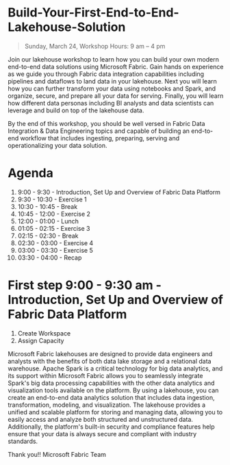 # Build-Your-First-End-to-End-Lakehouse-Solution

> Sunday, March 24, Workshop Hours: 9 am – 4 pm 

Join our lakehouse workshop to learn how you can build your own modern end-to-end data solutions using Microsoft Fabric. Gain hands on experience as we guide you through Fabric data integration capabilities including pipelines and dataflows to land data in your lakehouse. Next you will learn how you can further transform your data using notebooks and Spark, and organize, secure, and prepare all your data for serving. Finally, you will learn how different data personas including BI analysts and data scientists can leverage and build on top of the lakehouse data. 

By the end of this workshop, you should be well versed in Fabric Data Integration & Data Engineering topics and capable of building an end-to-end workflow that includes ingesting, preparing, serving and operationalizing your data solution. 


# Agenda

1. 9:00 - 9:30 - Introduction, Set Up and Overview of Fabric Data Platform 
2. 9:30 - 10:30 - Exercise 1 
3. 10:30 - 10:45 - Break 
4. 10:45 - 12:00 - Exercise 2 
5. 12:00 - 01:00 - Lunch 
6. 01:05 - 02:15 - Exercise 3
7. 02:15 - 02:30 - Break
8. 02:30 - 03:00 - Exercise 4
8. 03:00 - 03:30 - Exercise 5
9. 03:30 - 04:00 - Recap







# First step 9:00 - 9:30 am - Introduction, Set Up and Overview of Fabric Data Platform 

1. Create Workspace 
1. Assign Capacity 




Microsoft Fabric lakehouses are designed to provide data engineers and analysts with the benefits of both data lake storage and a relational data warehouse. Apache Spark is a critical technology for big data analytics, and its support within Microsoft Fabric allows you to seamlessly integrate Spark's big data processing capabilities with the other data analytics and visualization tools available on the platform. 
By using a lakehouse, you can create an end-to-end data analytics solution that includes data ingestion, transformation, modeling, and visualization. The lakehouse provides a unified and scalable platform for storing and managing data, allowing you to easily access and analyze both structured and unstructured data. Additionally, the platform's built-in security and compliance features help ensure that your data is always secure and compliant with industry standards.

Thank you!!
Microsoft Fabric Team